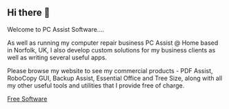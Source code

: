 ## Hi there 👋

Welcome to PC Assist Software....

As well as running my computer repair business PC Assist @ Home based in Norfolk, UK, I also develop custom solutions for my business clients as well as writing several useful apps.

Please browse my website to see my commercial products - PDF Assist, RoboCopy GUI, Backup Assist, Essential Office and Tree Size, along with all my other useful tools and utilities that I provide free of charge.

[Free Software](https://www.pcassistsoftware.co.uk/free.html)
